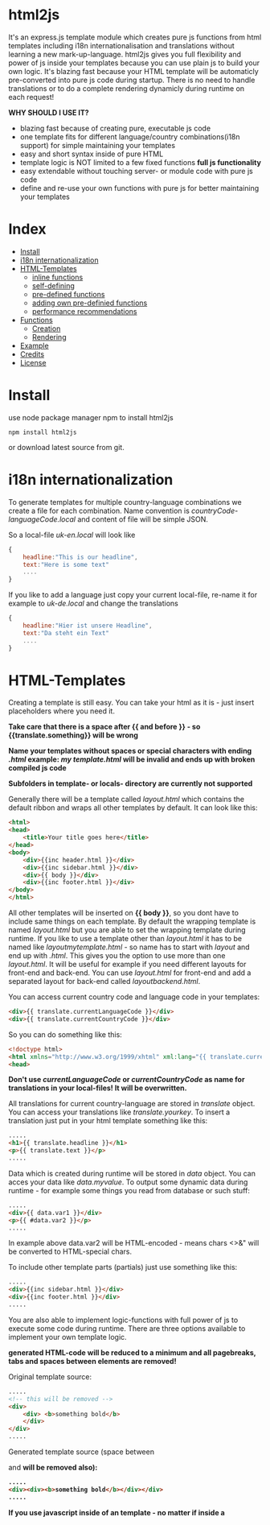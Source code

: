 html2js
=======
It's an express.js template module which creates pure js functions from html templates including i18n internationalisation and translations without learning a new mark-up-language.
html2js gives you full flexibility and power of js inside your templates because you can use plain js to build your own logic.
It's blazing fast because your HTML template will be automaticly pre-converted into pure js code during startup.
There is no need to handle translations or to do a complete rendering dynamicly during runtime on each request!

**WHY SHOULD I USE IT?**
- blazing fast because of creating pure, executable js code
- one template fits for different language/country combinations(i18n support) for simple maintaining your templates
- easy and short syntax inside of pure HTML
- template logic is NOT limited to a few fixed functions **full js functionality**
- easy extendable without touching server- or module code with pure js code
- define and re-use your own functions with pure js for better maintaining your templates

Index
====
- [Install](#install)
- [i18n internationalization](#i18n-internationalization)
- [HTML-Templates](#html-templates)
	- [inline functions](#inline-functions)
	- [self-defining](#self-defining)
	- [pre-defined functions](#pre-defined-functions)
	- [adding own pre-definied functions](#adding-own-pre-definied-functions)
	- [performance recommendations](#performance-recommendations)
- [Functions](#functions)
	- [Creation](#creation)
	- [Rendering](#rendering) 
- [Example](#example)
- [Credits](#credits)
- [License](#license)

Install
====
use node package manager npm to install html2js

    npm install html2js

or download latest source from git.

i18n internationalization
===============
To generate templates for multiple country-language combinations we create a file for each combination.
Name convention is *countryCode-languageCode.local* and content of file will be simple JSON.

So a local-file *uk-en.local* will look like

```JavaScript
{
    headline:"This is our headline",
    text:"Here is some text"
    ....
}
```

If you like to add a language just copy your current local-file, re-name it for example to *uk-de.local* and change the translations

```JavaScript
{
    headline:"Hier ist unsere Headline",
    text:"Da steht ein Text"
    ....
}
```

HTML-Templates
==========
Creating a template is still easy. You can take your html as it is - just insert placeholders where you need it.

**Take care that there is a space after {{ and before }} - so {{translate.something}} will be wrong**

**Name your templates without spaces or special characters with ending *.html* example: *my template.html* will be invalid and ends up with broken compiled js code**

**Subfolders in template- or locals- directory are currently not supported**

Generally there will be a template called *layout.html* which contains the default ribbon and wraps all other templates by default.
It can look like this:
```HTML
<html>
<head>
    <title>Your title goes here</title>
</head>
<body>
    <div>{{inc header.html }}</div>
    <div>{{inc sidebar.html }}</div>
    <div>{{ body }}</div>
    <div>{{inc footer.html }}</div>
</body>
</html>
```

All other templates will be inserted on **{{ body }}**, so you dont have to include same things on each template.
By default the wrapping template is named *layout.html* but you are able to set the wrapping template during runtime.
If you like to use a template other than *layout.html* it has to be named like *layoutmytemplate.html* - so name has to start with *layout* and end up with *.html*.
This gives you the option to use more than one *layout.html*. It will be useful for example if you need different layouts for front-end and back-end.
You can use *layout.html* for front-end and add a separated layout for back-end called *layoutbackend.html*.

You can access current country code and language code in your templates:

```HTML
<div>{{ translate.currentLanguageCode }}</div>
<div>{{ translate.currentCountryCode }}</div>
```

So you can do something like this:

```HTML
<!doctype html>
<html xmlns="http://www.w3.org/1999/xhtml" xml:lang="{{ translate.currentLanguageCode }}" lang="{{ translate.currentLanguageCode }}">
<head>
```

**Don't use *currentLanguageCode* or *currentCountryCode* as name for translations in your local-files! It will be overwritten.**

All translations for current country-language are stored in *translate* object.
You can access your translations like *translate.yourkey*.
To insert a translation just put in your html template something like this:

```HTML
.....
<h1>{{ translate.headline }}</h1>
<p>{{ translate.text }}</p>
.....
```

Data which is created during runtime will be stored in *data* object.
You can acces your data like *data.myvalue*.
To output some dynamic data during runtime - for example some things you read from database or such stuff:

```HTML
.....
<div>{{ data.var1 }}</div>
<p>{{ #data.var2 }}</p>
.....
```

In example above data.var2 will be HTML-encoded - means chars <>&" will be converted to HTML-special chars.

To include other template parts (partials) just use something like this:

```HTML
.....
<div>{{inc sidebar.html }}</div>
<div>{{inc footer.html }}</div>
.....
```

You are also able to implement logic-functions with full power of js to execute some code during runtime.
There are three options available to implement your own template logic.

**generated HTML-code will be reduced to a minimum and all pagebreaks, tabs and spaces between elements are removed!**

Original template source:
```HTML
.....
<!-- this will be removed -->
<div>
    <div> <b>something bold</b>
    </div>
</div>
.....
```

Generated template source (space between <div> and <b> will be removed also):
```HTML
.....
<div><div><b>something bold</b></div></div>
.....
```

**If you use javascript inside of an template - no matter if inside a <script> tag or to extend html2js functionality - keep aware to end up with ";" on each line because pagebreaks are removed!**

inline functions
-----------------
Because of inline-functions you are able to execute functions or small code.
To add something to your output you have to call *ret+=[...your value...];*.

```JavaScript
....
{{inline
    ret+=(data.x+1); //outputs value x+1
    ret+=data.something.toUpperCase(); //outputs something in lower cases
    ret+=translate.somelabel+': '+data.somevalue;
    ret+=myFunction(data.x); //call a function and out returned value
}}
....
```

self-defining
---------------
Sometimes you need a more complex functionality or you like to copy and paste some functions.
For this cases you can define the code for a function like a regular function without setting a name or parameters.
Just write your code and use *return* to return and output your data.

```JavaScript
.....
{{fn
    var r='';
    for(var x=0,x_max=data.a.length;x<x_max;x++)
    {r+=data.a[x];} 
    return r+' '+translate.message;
}}
.....
```

The example above will be compiled into something like:

```JavaScript
function fn123(data,translate)
{
    var r='';
    for(var x=0,x_max=data.a.length;x<x_max;x++)
    {
        r+=data.a[x];
    } 
    return r+' '+translate.message;
}
```

{{fn ... }} will wrap everything into a separate function and you can access translations and data. You only have to return a value.
As you can see you got access to your data and your current local translation object.
**But keep eyes on what you are doing and if its necessary to do it on each request. It maybe hurts your performance.**
Self-defining functions will become a name automaticly on each generation.

pre-defined functions
------------------------------
You can use some build-in function out-of-box:

-encode(value);

```JavaScript
{{inline
    if(data.x>0)
    {
        ret+=translate.results+':<br/>';
        ret+=encode(data.something);
    }else
    {
        ret+=translate.nothingFound;
    }
}}
```


adding own pre-definied functions
----------------------------------------
To add your own functions you can also create a regular js-file inside of templates directory and name it **functions.js**.
You can for example add a code like this:

```JavaScript
function outputSelectOptions(val)
{
    var ret='';
    for(var x=0,x_max=val.length;x<x_max;x++)
    {
        ret+='<option value="'+val[x].key+'">'+val[x].label+'</option>';
    }
    return ret;
}
```

...and on any of your templates you can add this functionality like:

```HTML
<select name="myselect">
    {{inline ret+=outputSelectOptions(data.variable); }}
</select>
<select name="myotherselect">
    {{inline ret+=outputSelectOptions(data.othervar); }}
</select>
```

...and this will output something like:

```HTML
<select name="myselect">
    <option value="1">good</option>
    <option value="2">better</option>
    ...
</select>
<select name="myotherselect">
    <option value="de">germany</option>
    <option value="at">austria</option>
    ...
</select>
```

performance recommendations
-----------------------------------
For example reading a value from a database and (un)escaping this string on each request isn't optimal - try to store the (un)escaped string into database and save time for (un)escaping on each request.
Try to **not use** encode-functions for variable because of regular expressions it will hit your performance.

```JavaScript
{{inline ret+=encode(data.val1); }}
```

```HTML
{{ #data.val1 }}
```


As we return HTML it makes most time no sense to do something like:

```JavaScript
{{inline ret+=data.val1.toUpperCase(); }}
{{inline ret+=data.val2.toLowerCase(); }}
```

You can use css on client side and don't need to convert it on server-side on each request in most cases.

Functions
======

Creation
----------
To create js functions from html templates and i18n locals you have to call

```JavaScript
createTranslationTemplates(HTML_TemplateDirectory,locals_Directory,ViewOutputDirectory,Callback);
```

For each i18n-local file this function will create a translated version of each template and will store generated html files in subfolders under ViewOutputDirectory.
It also creates a file **compiled.js** for each local-file which will be also stored in subfolder under ViewOutputDirectory. This file will contain pure js-functions.

**createTranslationTemplates will do a lot of synchronous stuff!
Use it when you start your server but not on any request handler**


Rendering
-----------
To render your template you can use regular express.js function *res.render* which can have up to 3 parameters.

```JavaScript
res.render(template,options,callback);
```

**parameter template**
- contains a string where you can set name of template to use for rendering
- structure will be like *uk/en/index* where we set countryCode/languageCode/templateName (without *.html* suffix)

**parameter options**
- contains data we like to render into our template
- can set layout-template different to *layout.html* or disable use of layout-template

example:

```JavaScript
var options={
    layout:'layoutothertemplate', //layout:'' means don't use any layout-template
    data:{
        myvar: 'value to set',
        othervar: 'other value to set'
        ......
    }
}
```

If *options.layout* is not set *layout.html* will be used by default. To disable layout template and render given template only (useful for example on Ajax requests) set *options.layout* to empty string.

**parameter callback**

Will be a callback-function which will be called after finishing creation of HTML-content.
This function has two parameters.

```JavaScript
callback(err,html);
```

...where err is null if everything was ok or contains an Error object if something went wrong. Parameter html will contain HTML-content as string.


Example
=====

Your project structure should look like this:

    projectRoot
    |
    |-- locals
    |    |
    |    |-- uk-en.local
    |    |-- ch-en.local
    |    |-- ch-fr.local
    |    ....
    |-- templates
    |    |
    |    |-- layout.html
    |    |-- index.html
    |    |-- sidebar.html
    |    |-- functions.js
    |     ....
    |-- views
    .....

First of all you have to tell your programm that we need html2js-module

```JavaScript
var html2js=require('html2js');
```

Then we have to tell express.js where to find template-files used during runtime

```JavaScript
app.set('views', __dirname + '/views');
```

To build template-files into directory "views" we have to call

```JavaScript
html2js.createTranslationTemplates(__dirname + '/templates',__dirname + '/locals',app.get('views'),function(err){
   app.set('view engine', 'html' );
   app.engine('html', html2js.__express );
   app.enabled('view cache');
});
```

After calling *createTranslationTemplates* you project structure should look like this

    projectRoot
    |
    |-- locals
    |    |
    |    |-- uk-en.local
    |    |-- ch-en.local
    |    |-- ch-fr.local
    |    ....
    |-- templates
    |    |
    |    |-- layout.html
    |    |-- index.html
    |    |-- sidebar.html
    |    |-- functions.js
    |     ....
    |-- views
    |    |-- uk
    |    |    |-- en
    |    |         |-- compiled.js
    |    |         |-- layout.html
    |    |         |-- index.html
    |    |         |-- sidebar.html
    |    |
    |    |-- ch
    |         |-- en
    |         |    |-- compiled.js
    |         |    |-- layout.html
    |         |    |-- index.html
    |         |    |-- sidebar.html
    |         |
    |         |-- fr
    |              |-- compiled.js
    |              |-- layout.html
    |              |-- index.html
    |              |-- sidebar.html
    .....

Now we are able to use it like any other template engine

```JavaScript
res.render('ch/fr/index',{data:{var1:'value of var 1',a:[1,2,3,4,5,6,7,8]}});
```

You can see we select country-language version and template by setting first parameter to *CountryCode/LanguageCode/TemplateName*. On second parameter we can set values for render output.

```JavaScript
res.render('ch/fr/index',{layout:'',data:{var1:'value of var 1',a:[1,2,3,4,5,6,7,8]}});
```
In example above we render our template *index* without wrapping it into default *layout*-template.

To wrap your template into different *layout*-template:

```JavaScript
res.render('ch/fr/index',{layout:'layoutbackend',data:{var1:'value of var 1',a:[1,2,3,4,5,6,7,8]}});
```

Credits
=====
This template engine was also inspired by doT.js http://olado.github.io/doT/index.html and Gaikan https://github.com/Deathspike/gaikan/

License
=====
Copyright (c) 2014 Sebastian Wessel
MIT License - see LICENSE
